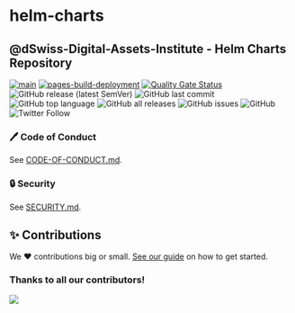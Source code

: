 # helm-charts

## @dSwiss-Digital-Assets-Institute - Helm Charts Repository

[![main](https://github.com/Swiss-Digital-Assets-Institute/helm-charts/actions/workflows/main.yaml/badge.svg)](https://github.com/Swiss-Digital-Assets-Institute/helm-charts/actions/workflows/main.yaml)
[![pages-build-deployment](https://github.com/Swiss-Digital-Assets-Institute/helm-charts/actions/workflows/pages/pages-build-deployment/badge.svg)](https://github.com/Swiss-Digital-Assets-Institute/helm-charts/actions/workflows/pages/pages-build-deployment)
[![Quality Gate Status](https://sonar.Swiss-Digital-Assets-Institute.io/api/project_badges/measure?project=helm-charts&metric=alert_status&token=sqb_908f1e448016bb76992cf30bcd32ede237289a1c)](https://sonar.Swiss-Digital-Assets-Institute.io/dashboard?id=helm-charts)
![GitHub release (latest SemVer)](https://img.shields.io/github/v/release/Swiss-Digital-Assets-Institute/helm-charts)
![GitHub last commit](https://img.shields.io/github/last-commit/Swiss-Digital-Assets-Institute/helm-charts)
![GitHub top language](https://img.shields.io/github/languages/top/Swiss-Digital-Assets-Institute/helm-charts)
![GitHub all releases](https://img.shields.io/github/downloads/Swiss-Digital-Assets-Institute/helm-charts/total)
![GitHub issues](https://img.shields.io/github/issues-raw/Swiss-Digital-Assets-Institute/helm-charts)
![GitHub](https://img.shields.io/github/license/Swiss-Digital-Assets-Institute/helm-charts)
![Twitter Follow](https://img.shields.io/twitter/follow/devxp_tech?style=social)

### 🖊️ Code of Conduct

See [CODE-OF-CONDUCT.md](.github/CODE-OF-CONDUCT.md).

### 🔒 Security

See [SECURITY.md](.github/SECURITY.md).

## ✨ Contributions

We ❤️ contributions big or small. [See our guide](contributing.md) on how to get started.

### Thanks to all our contributors!

<a href="https://github.com/Swiss-Digital-Assets-Institute/helm-charts/graphs/contributors">
  <img src="https://contrib.rocks/image?repo=Swiss-Digital-Assets-Institute/helm-charts" />
</a>

